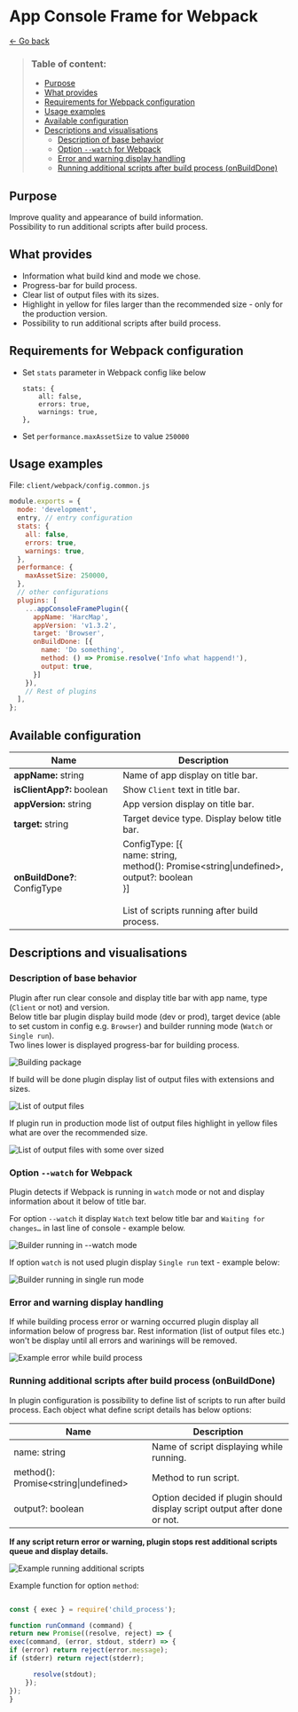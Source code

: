 App Console Frame for Webpack
==================

[← Go back](../README.md)

>  ### Table of content:
>  * [Purpose](#purpose)
>  * [What provides](#what-provides)
>  * [Requirements for Webpack configuration](#requirements-for-webpack-configuration)
>  * [Usage examples](#usage-examples)
>  * [Available configuration](#available-configuration)
>  * [Descriptions and visualisations](#descriptions-and-visualisations)
>    + [Description of base behavior](#description-of-base-behavior)
>    + [Option `--watch` for Webpack](#option---watch-for-webpack)
>    + [Error and warning display handling](#error-and-warning-display-handling)
>    + [Running additional scripts after build process (onBuildDone)](#running-additional-scripts-after-build-process-onbuilddone)

Purpose
---------

Improve quality and appearance of build information.  
Possibility to run additional scripts after build process.

What provides
---------------

* Information what build kind and mode we chose.
* Progress-bar for build process.
* Clear list of output files with its sizes.
* Highlight in yellow for files larger than the recommended size - only for the production version.
* Possibility to run additional scripts after build process.

Requirements for Webpack configuration
----------------------------------------

* Set `stats` parameter in Webpack config like below

  ```
  stats: {
      all: false,
      errors: true,
      warnings: true,
  },
  ```

* Set `performance.maxAssetSize` to value `250000`


Usage examples
----------------

File: `client/webpack/config.common.js`

```js
module.exports = {
  mode: 'development',
  entry, // entry configuration
  stats: {
    all: false,
    errors: true,
    warnings: true,
  },
  performance: {
    maxAssetSize: 250000,
  },
  // other configurations
  plugins: [
    ...appConsoleFramePlugin({
      appName: 'HarcMap',
      appVersion: 'v1.3.2',
      target: 'Browser',
      onBuildDone: [{
        name: 'Do something',
        method: () => Promise.resolve('Info what happend!'),
        output: true,
      }]
    }),
    // Rest of plugins
  ],
};
```

Available configuration
-------------------------

| Name                         | Description                                                                                                                                                            |
|------------------------------|------------------------------------------------------------------------------------------------------------------------------------------------------------------------|
| **appName:** string          | Name of app display on title bar.                                                                                                                                      |
| **isClientApp?:** boolean    | Show `Client` text in title bar.                                                                                                                                       |
| **appVersion:** string       | App version display on title bar.                                                                                                                                      |
| **target:** string           | Target device type. Display below title bar.                                                                                                                           |
| **onBuildDone?**: ConfigType | ConfigType: [{ <br>  name: string, <br>  method(): Promise<string&vert;undefined>, <br>  output?: boolean <br>}] <br><br> List of scripts running after build process. |


Descriptions and visualisations
----------------------------------

### Description of base behavior

Plugin after run clear console and display title bar with app name, type (`Client` or not) and version.  
Below title bar plugin display build mode (dev or prod), target device (able to set custom in config e.g. `Browser`) and builder running mode (`Watch` or `Single run`).  
Two lines lower is displayed progress-bar for building process.

![](app-console-frame/1.png "Building package")

If build will be done plugin display list of output files with extensions and sizes.

![](app-console-frame/2.png "List of output files")

If plugin run in production mode list of output files highlight in yellow files what are over the recommended size.

![](app-console-frame/3.png "List of output files with some over sized")

### Option `--watch` for Webpack

Plugin detects if Webpack is running in `watch` mode or not and display information about it below of title bar.

For option `--watch` it display `Watch` text below title bar and `Waiting for changes…` in last line of console - example below.

![](app-console-frame/4.png "Builder running in --watch mode")

If option `watch` is not used plugin display `Single run` text - example below:

![](app-console-frame/5.png "Builder running in single run mode")

### Error and warning display handling

If while building process error or warning occurred plugin display all information below of progress bar. Rest information (list of output files etc.) won't be display until all errors and warinings will be removed.

![](app-console-frame/6.png "Example error while build process")

### Running additional scripts after build process (onBuildDone)

In plugin configuration is possibility to define list of scripts to run after build process. Each object what define script details has below options:

| Name                                     | Description                                                              |
|------------------------------------------|--------------------------------------------------------------------------|
| name: string                             | Name of script displaying while running.                                 |
| method(): Promise<string&vert;undefined> | Method to run script.                                                    |
| output?: boolean                         | Option decided if plugin should display script output after done or not. |

**If any script return error or warning, plugin stops rest additional scripts queue and display details.**

![](app-console-frame/7.png "Example running additional scripts")

Example function for option `method`:
  ```js
  
  const { exec } = require('child_process');
  
  function runCommand (command) {
  return new Promise((resolve, reject) => {
  exec(command, (error, stdout, stderr) => {
  if (error) return reject(error.message);
  if (stderr) return reject(stderr);
  
        resolve(stdout);
      });
  });
  }
  ```
